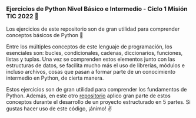 ### Ejercicios de Python Nivel Básico e Intermedio - Ciclo 1 Misión TIC 2022 :rocket:

Los ejercicios de este repositorio son de gran utilidad para comprender conceptos básicos de Python :snake:

Entre los múltiples conceptos de este lenguaje de programación, los esenciales son: bucles, condicionales, cadenas, diccionarios, funciones, listas y tuplas. Una vez se comprenden estos elementos junto con las estructuras de datos, se facilita mucho más el uso de librerías, módulos e incluso archivos, cosas que pasan a formar parte de un conocimiento intermedio en Python, de cierta manera.

Estos ejercicios son de gran utilidad para comprender los fundamentos de Python. Además, en este otro [repositorio](https://github.com/josemorenodf/proyecto1python "repositorio") aplico gran parte de estos conceptos durante el desarrollo de un proyecto estructurado en 5 partes. Si gustas hacer uso de este código, ¡ánimo! :v:
